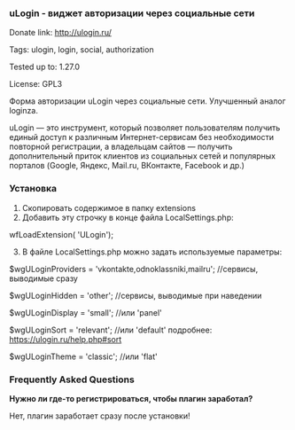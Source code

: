 ### uLogin - виджет авторизации через социальные сети ###

Donate link: http://ulogin.ru/

Tags: ulogin, login, social, authorization

Tested up to: 1.27.0

License: GPL3

Форма авторизации uLogin через социальные сети. Улучшенный аналог loginza.

uLogin — это инструмент, который позволяет пользователям получить единый доступ к различным Интернет-сервисам без необходимости повторной регистрации,
а владельцам сайтов — получить дополнительный приток клиентов из социальных сетей и популярных порталов (Google, Яндекс, Mail.ru, ВКонтакте, Facebook и др.)

### Установка ###
1. Скопировать содержимое в папку extensions
2. Добавить эту строчку в конце файла LocalSettings.php:

  wfLoadExtension( 'ULogin');

3. В файле LocalSettings.php можно задать используемые параметры:

  $wgULoginProviders = 'vkontakte,odnoklassniki,mailru'; //сервисы, выводимые сразу

  $wgULoginHidden = 'other'; //сервисы, выводимые при наведении

  $wgULoginDisplay = 'small'; //или 'panel'

  $wgULoginSort = 'relevant'; //или 'default' подробнее: https://ulogin.ru/help.php#sort
  
  $wgULoginTheme = 'classic'; //или 'flat'

### Frequently Asked Questions ###

**Нужно ли где-то регистрироваться, чтобы плагин заработал?**

Нет, плагин заработает сразу после установки!

